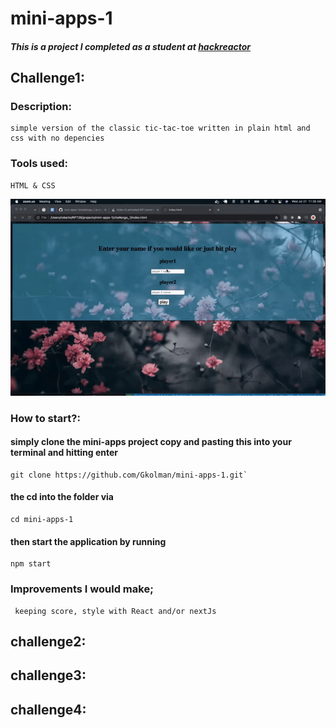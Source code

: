 # mini-apps-1

##### This is a project I completed as a student at [hackreactor](http://hackreactor.com)

## Challenge1:

### Description:
    simple version of the classic tic-tac-toe written in plain html and css with no depencies

### Tools used:
    HTML & CSS

  ![](/images/tic-tac-toe.gif)

### How to start?:
####  simply clone the mini-apps project copy and pasting this into your terminal and hitting enter
    git clone https://github.com/Gkolman/mini-apps-1.git`

#### the cd into the folder via
    cd mini-apps-1

#### then start the application by running
    npm start

 ### Improvements I would make;
     keeping score, style with React and/or nextJs

## challenge2:

## challenge3:

## challenge4:

